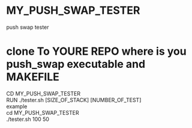 # MY_PUSH_SWAP_TESTER
push swap tester 
# clone To YOURE REPO where is you push_swap executable and MAKEFILE
CD MY_PUSH_SWAP_TESTER
<br>
RUN ./tester.sh [SIZE_OF_STACK] [NUMBER_OF_TEST]
<br>
example
<br>
cd MY_PUSH_SWAP_TESTER
<br>
./tester.sh 100 50 
